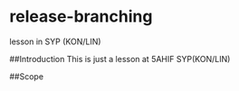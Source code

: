 # release-branching
lesson in SYP (KON/LIN)

##Introduction
This is just a lesson at 5AHIF SYP(KON/LIN)


##Scope

